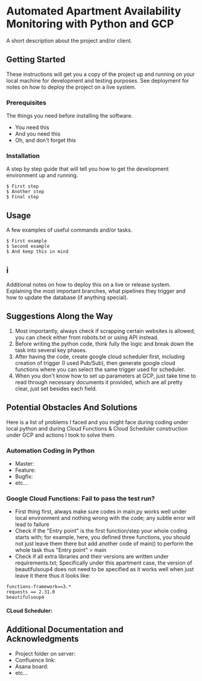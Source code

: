 # Automated Apartment Availability Monitoring with Python and GCP

A short description about the project and/or client.

## Getting Started

These instructions will get you a copy of the project up and running on your local machine for development and testing purposes. See deployment for notes on how to deploy the project on a live system.

### Prerequisites

The things you need before installing the software.

* You need this
* And you need this
* Oh, and don't forget this

### Installation

A step by step guide that will tell you how to get the development environment up and running.

```
$ First step
$ Another step
$ Final step
```

## Usage

A few examples of useful commands and/or tasks.

```
$ First example
$ Second example
$ And keep this in mind
```

## i

Additional notes on how to deploy this on a live or release system. Explaining the most important branches, what pipelines they trigger and how to update the database (if anything special).

## Suggestions Along the Way
1. Most importantly, always check if scrapping certain websites is allowed; you can check either from robots.txt or using API instead.
2. Before writing the python code, think fully the logic and break down the task into several key phases.
3. After having the code, create google cloud scheduler first, including creation of trigger (I used Pub/Sub), then generate google cloud functions where you can select the same trigger used for scheduler.
4. When you don't know how to set up parameters at GCP, just take time to read through necessary documents it provided, which are all pretty clear, just set besides each field.

## Potential Obstacles And Solutions
Here is a list of problems I faced and you might face during coding under local python and during Cloud Functions & Cloud Scheduler construction under GCP and actions I took to solve them.
### Automation Coding in Python
* Master:
* Feature:
* Bugfix:
* etc...
### Google Cloud Functions: Fail to pass the test run?
* First thing first, always make sure codes in main.py works well under local environment and nothing wrong with the code; any subtle error will lead to failure
* Check if the "Entry point" is the first function/step your whole coding starts with; for example, here, you defined three functions, you should not just leave them there but add another code of main() to perform the whole task thus "Entry point" = main
* Check if all extra libraries and their versions are written under requirements.txt; Specifically under this apartment case, the version of beautifulsoup4 does not need to be specified as it works well when just leave it there thus it looks like:
```
functions-framework==3.*
requests == 2.31.0
beautifulsoup4
```

#### CLoud Scheduler: 

## Additional Documentation and Acknowledgments

* Project folder on server:
* Confluence link:
* Asana board:
* etc...
